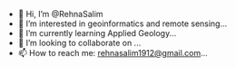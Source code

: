 - 👋 Hi, I’m @RehnaSalim
- 👀 I’m interested in geoinformatics and remote sensing...
- 🌱 I’m currently learning Applied Geology...
- 💞️ I’m looking to collaborate on ...
- 📫 How to reach me: rehnasalim1912@gmail.com...

<!---
RehnaSalim/RehnaSalim is a ✨ special ✨ repository because its `README.md` (this file) appears on your GitHub profile.
You can click the Preview link to take a look at your changes.
--->
